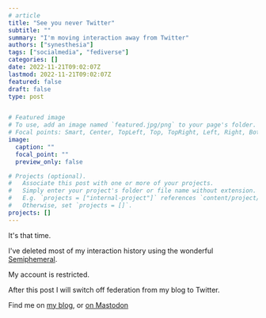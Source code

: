 ```yaml
---
# article
title: "See you never Twitter"
subtitle: ""
summary: "I'm moving interaction away from Twitter"
authors: ["synesthesia"]
tags: ["socialmedia", "fediverse"]
categories: []
date: 2022-11-21T09:02:07Z
lastmod: 2022-11-21T09:02:07Z
featured: false
draft: false
type: post


# Featured image
# To use, add an image named `featured.jpg/png` to your page's folder.
# Focal points: Smart, Center, TopLeft, Top, TopRight, Left, Right, BottomLeft, Bottom, BottomRight.
image:
  caption: ""
  focal_point: ""
  preview_only: false

# Projects (optional).
#   Associate this post with one or more of your projects.
#   Simply enter your project's folder or file name without extension.
#   E.g. `projects = ["internal-project"]` references `content/project/deep-learning/index.md`.
#   Otherwise, set `projects = []`.
projects: []
---
```

It's that time.

I've deleted most of my interaction history using the wonderful [Semiphemeral](https://semiphemeral.com/).

My account is restricted.

After this post I will switch off federation from my blog to Twitter.

Find me on [my blog](https://www.synesthesia.co.uk), or [on Mastodon](https://social.synesthesia.co.uk/@julian) 


